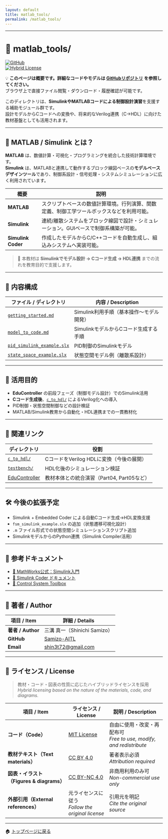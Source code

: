 ```yaml
---
layout: default
title: matlab_tools/
permalink: /matlab_tools/
---
```


---

# 🧰 matlab_tools/  
[![GitHub](https://img.shields.io/badge/GitHub-Open%20Repo-black?logo=github)](https://github.com/Samizo-AITL/EduController/tree/main/matlab_tools)  
[![Hybrid License](https://img.shields.io/badge/license-Hybrid-blueviolet)](#-ライセンス--license)

💡 **このページは概要です。詳細なコードやモデルは [GitHubリポジトリ](https://github.com/Samizo-AITL/EduController/tree/main/matlab_tools/) を参照してください。**  
ブラウザ上で直接ファイル閲覧・ダウンロード・履歴確認が可能です。

このディレクトリは、**SimulinkやMATLABコードによる制御設計演習**を支援する補助モジュール群です。  
設計モデルからCコードへの変換や、将来的なVerilog連携（C→HDL）に向けた教材基盤としても活用されます。

---

## 📘 MATLAB / Simulink とは？

**MATLAB** は、数値計算・可視化・プログラミングを統合した技術計算環境です。  
**Simulink** は、MATLABと連携して動作するブロック線図ベースの**モデルベースデザインツール**であり、制御系設計・信号処理・システムシミュレーションに広く利用されています。

| 概要 | 説明 |
|------|------|
| **MATLAB** | スクリプトベースの数値計算環境。行列演算、関数定義、制御工学ツールボックスなどを利用可能。 |
| **Simulink** | 連続/離散システムをブロック線図で設計・シミュレーション。GUIベースで制御系構築が可能。 |
| **Simulink Coder** | 作成したモデルからC/C++コードを自動生成し、組込みシステムへ実装可能。 |

> 🎯 本教材は **Simulinkでモデル設計 → Cコード生成 → HDL連携** までの流れを教育目的で支援します。

---

## 📁 内容構成
| ファイル / ディレクトリ | 内容 / Description |
|------------------------|---------------------|
| [`getting_started.md`](https://samizo-aitl.github.io/EduController/matlab_tools/getting_started.html) | Simulink利用手順（基本操作〜モデル開発） |
| [`model_to_code.md`](https://samizo-aitl.github.io/EduController/matlab_tools/model_to_code.html) | SimulinkモデルからCコード生成する手順 |
| [`pid_simulink_example.slx`](https://samizo-aitl.github.io/EduController/matlab_tools/pid_simulink_example.slx) | PID制御のSimulinkモデル |
| [`state_space_example.slx`](https://samizo-aitl.github.io/EduController/matlab_tools/state_space_example.slx) | 状態空間モデル例（離散系設計） |

---

## 🎯 活用目的
- **EduController** の前段フェーズ（制御モデル設計）でのSimulink活用
- **Cコード生成後**、[`c_to_hdl/`](https://samizo-aitl.github.io/EduController/SoC_DesignKit_by_ChatGPT/c_to_hdl/) によるVerilog化への導入
- PID制御・状態空間制御などの設計検証
- MATLAB/Simulink教育から自動化・HDL連携までの一貫教材化

---

## 🔗 関連リンク
| ディレクトリ | 役割 |
|--------------|------|
| [`c_to_hdl/`](https://samizo-aitl.github.io/EduController/SoC_DesignKit_by_ChatGPT/c_to_hdl/) | CコードをVerilog HDLに変換（今後の展開） |
| [`testbench/`](https://samizo-aitl.github.io/EduController/SoC_DesignKit_by_ChatGPT/testbench/) | HDL化後のシミュレーション検証 |
| [EduController](https://samizo-aitl.github.io/EduController/) | 教材本体との統合演習（Part04, Part05など） |

---

## 🛠️ 今後の拡張予定
- Simulink + Embedded Coder による自動Cコード生成→HDL変換支援
- `fsm_simulink_example.slx` の追加（状態遷移可視化設計）
- `.m` ファイル形式での状態空間シミュレーションスクリプト追加
- SimulinkモデルからのPython連携（Simulink Compiler活用）

---

## 📖 参考ドキュメント
- [📘 MathWorks公式：Simulink入門](https://www.mathworks.com/learn/tutorials/simulink-onramp.html)  
- [📘 Simulink Coder ドキュメント](https://www.mathworks.com/products/simulink-coder.html)  
- [📘 Control System Toolbox](https://www.mathworks.com/products/control.html)

---

## 👤 **著者 / Author**
| 項目 / Item | 詳細 / Details |
|-------------|----------------|
| **著者 / Author** | 三溝 真一（Shinichi Samizo） |
| **GitHub** | [Samizo-AITL](https://github.com/Samizo-AITL) |
| **Email** | [shin3t72@gmail.com](mailto:shin3t72@gmail.com) |

---

## 📄 **ライセンス / License**
> 教材・コード・図表の性質に応じたハイブリッドライセンスを採用  
> *Hybrid licensing based on the nature of the materials, code, and diagrams.*

| 項目 / Item | ライセンス / License | 説明 / Description |
|-------------|----------------------|--------------------|
| **コード（Code）** | [MIT License](https://opensource.org/licenses/MIT) | 自由に使用・改変・再配布可<br>*Free to use, modify, and redistribute* |
| **教材テキスト（Text materials）** | [CC BY 4.0](https://creativecommons.org/licenses/by/4.0/) | 著者表示必須<br>*Attribution required* |
| **図表・イラスト（Figures & diagrams）** | [CC BY-NC 4.0](https://creativecommons.org/licenses/by-nc/4.0/) | 非商用利用のみ可<br>*Non-commercial use only* |
| **外部引用（External references）** | 元ライセンスに従う<br>*Follow the original license* | 引用元を明記<br>*Cite the original source* |

---

🏠 [トップページに戻る](https://samizo-aitl.github.io/EduController/)
